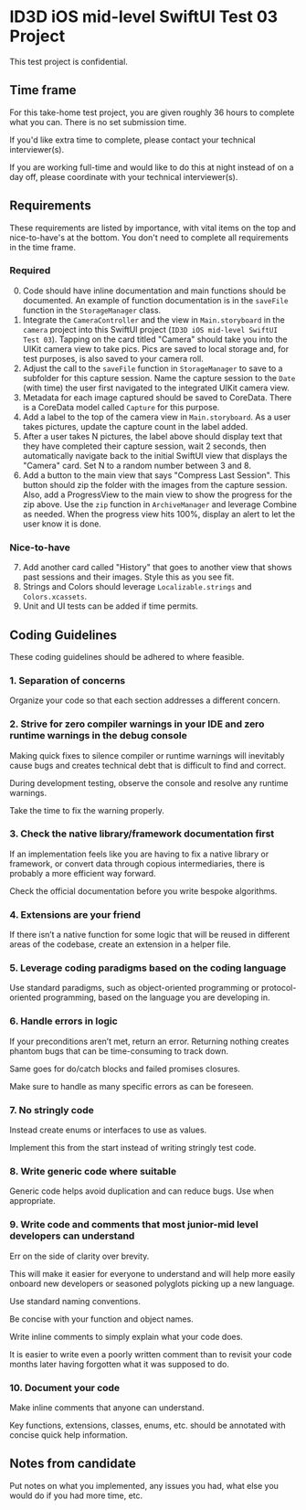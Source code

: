 #  ID3D iOS mid-level SwiftUI Test 03 Project

This test project is confidential.

## Time frame

For this take-home test project, you are given roughly 36 hours to complete what you can. There is no set submission time. 

If you'd like extra time to complete, please contact your technical interviewer(s).

If you are working full-time and would like to do this at night instead of on a day off, please coordinate with your technical interviewer(s).


## Requirements

These requirements are listed by importance, with vital items on the top and nice-to-have's at the bottom. You don't need to complete all requirements in the time frame.

### Required
0. Code should have inline documentation and main functions should be documented. An example of function documentation is in the `saveFile` function in the `StorageManager` class.
1. Integrate the `CameraController` and the view in `Main.storyboard` in the `camera` project into this SwiftUI project (`ID3D iOS mid-level SwiftUI Test 03`). Tapping on the card titled "Camera" should take you into the UIKit camera view to take pics. Pics are saved to local storage and, for test purposes, is also saved to your camera roll.
2. Adjust the call to the `saveFile` function in `StorageManager` to save to a subfolder for this capture session. Name the capture session to the `Date` (with time) the user first navigated to the integrated UIKit camera view.  
3. Metadata for each image captured should be saved to CoreData. There is a CoreData model called `Capture` for this purpose.
4. Add a label to the top of the camera view in `Main.storyboard`. As a user takes pictures, update the capture count in the label added.
5. After a user takes N pictures, the label above should display text that they have completed their capture session, wait 2 seconds, then automatically navigate back to the initial SwiftUI view that displays the "Camera" card. Set N to a random number between 3 and 8.
6. Add a button to the main view that says "Compress Last Session". This button should zip the folder with the images from the capture session. Also, add a ProgressView to the main view to show the progress for the zip above. Use the `zip` function in  `ArchiveManager` and leverage Combine as needed. When the progress view hits 100%, display an alert to let the user know it is done.

### Nice-to-have
7. Add another card called "History" that goes to another view that shows past sessions and their images. Style this as you see fit.
8. Strings and Colors should leverage `Localizable.strings` and `Colors.xcassets`.
9. Unit and UI tests can be added if time permits.


## Coding Guidelines

These coding guidelines should be adhered to where feasible.

### 1. Separation of concerns

Organize your code so that each section addresses a different concern.

### 2. Strive for zero compiler warnings in your IDE and zero runtime warnings in the debug console

Making quick fixes to silence compiler or runtime warnings will inevitably cause bugs and creates technical debt that is difficult to find and correct.

During development testing, observe the console and resolve any runtime warnings.

Take the time to fix the warning properly.

### 3. Check the native library/framework documentation first 

If an implementation feels like you are having to fix a native library or framework, or convert data through copious intermediaries, there is probably a more efficient way forward. 

Check the official documentation before you write bespoke algorithms.

### 4. Extensions are your friend

If there isn’t a native function for some logic that will be reused in different areas of the codebase, create an extension in a helper file.

### 5. Leverage coding paradigms based on the coding language

Use standard paradigms, such as object-oriented programming or protocol-oriented programming, based on the language you are developing in.

### 6. Handle errors in logic

If your preconditions aren’t met, return an error. Returning nothing creates phantom bugs that can be time-consuming to track down.

Same goes for do/catch blocks and failed promises closures. 

Make sure to handle as many specific errors as can be foreseen.

### 7. No stringly code 

Instead create enums or interfaces to use as values.

Implement this from the start instead of writing stringly test code.

### 8. Write generic code where suitable

Generic code helps avoid duplication and can reduce bugs. Use when appropriate.

### 9. Write code and comments that most junior-mid level developers can understand

Err on the side of clarity over brevity. 

This will make it easier for everyone to understand and will help more easily onboard new developers or seasoned polyglots picking up a new language.

Use standard naming conventions.

Be concise with your function and object names. 

Write inline comments to simply explain what your code does. 

It is easier to write even a poorly written comment than to revisit your code months later having forgotten what it was supposed to do. 

### 10. Document your code

Make inline comments that anyone can understand.

Key functions, extensions, classes, enums, etc. should be annotated with concise quick help information. 


## Notes from candidate

Put notes on what you implemented, any issues you had, what else you would do if you had more time, etc. 
